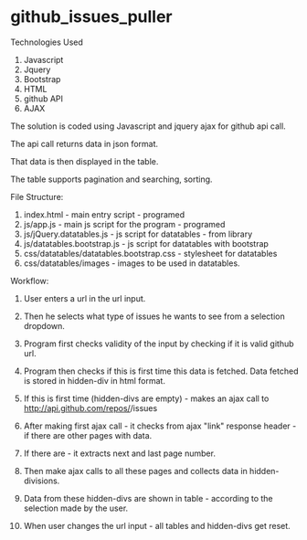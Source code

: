 # github_issues_puller
Technologies Used
  1. Javascript
  2. Jquery
  3. Bootstrap
  4. HTML
  5. github API
  6. AJAX

The solution is coded using Javascript and jquery ajax for github api call.

The api call returns data in json format. 

That data is then displayed in the table.

The table supports pagination and searching, sorting.

File Structure:

1. index.html - main entry script - programed
2. js/app.js - main js script for the program - programed
3. js/jQuery.datatables.js - js script for datatables - from library
4. js/datatables.bootstrap.js - js script for datatables with bootstrap
5. css/datatables/datatables.bootstrap.css - stylesheet for datatables
6. css/datatables/images - images to be used in datatables.

Workflow:

1. User enters a url in the url input.

2. Then he selects what type of issues he wants to see from a selection dropdown.

3. Program first checks validity of the input by checking if it is valid github url.

4. Program then checks if this is first time this data is fetched. Data fetched is stored in hidden-div in html format.

5. If this is first time (hidden-divs are empty) - makes an ajax call to 
  http://api.github.com/repos/<github repo name>/issues
  
6. After making first ajax call - it checks from ajax "link" response header - if there are other pages with data.

7. If there are - it extracts next and last page number.

8. Then make ajax calls to all these pages and collects data in hidden-divisions. 

9. Data from these hidden-divs are shown in table - according to the selection made by the user.

10. When user changes the url input - all tables and hidden-divs get reset.





